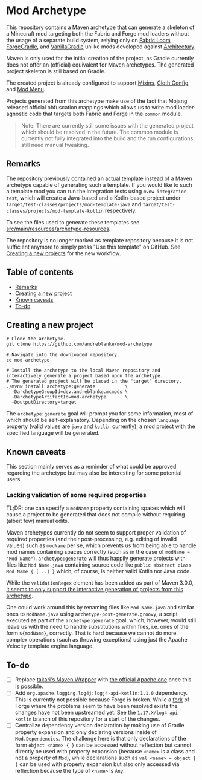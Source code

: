 # Mod Archetype

This repository contains a Maven archetype that can generate a skeleton of a Minecraft mod targeting both the
Fabric and Forge mod loaders without the usage of a separate build system, relying only on
[Fabric Loom](https://github.com/FabricMC/fabric-loom), [ForgeGradle](https://github.com/MinecraftForge/ForgeGradle), 
and [VanillaGradle](https://github.com/SpongePowered/VanillaGradle) unlike mods developed against
[Architectury](https://github.com/architectury).

Maven is only used for the initial creation of the project, as Gradle currently does not offer an (official)
equivalent for Maven archetypes. The generated project skeleton is still based on Gradle.

The created project is already configured to support [Mixins](https://github.com/SpongePowered/Mixin),
[Cloth Config](https://github.com/shedaniel/cloth-config), and [Mod Menu](https://github.com/TerraformersMC/ModMenu).

Projects generated from this archetype make use of the fact that Mojang released official obfuscation mappings which
allows us to write mod loader-agnostic code that targets both Fabric and Forge in the `common` module.

> Note: There are currently still some issues with the generated project which should be resolved in the future.
>       The common module is currently not fully integrated into the build and the run configurations still need
>       manual tweaking.

## Remarks

The repository previously contained an actual template instead of a Maven archetype capable of generating such a
template. If you would like to such a template mod you can run the integration tests using `mvnw integration-test`,
which will create a Java-based and  a Kotlin-based project under `target/test-classes/projects/mod-template-java` and
`target/test-classes/projects/mod-template-kotlin` respectively.

To see the files used to generate these templates see
[src/main/resources/archetype-resources](src/main/resources/archetype-resources).

The repository is no longer marked as template repository because it is not sufficient anymore to simply press
"Use this template" on GitHub. See [Creating a new projects](#creating-a-new-projects) for the new workflow.

## Table of contents

- [Remarks](#remarks)
- [Creating a new project](#creating-a-new-project)
- [Known caveats](#known-caveats)
- [To-do](#to-do)

## Creating a new project

```shell
# Clone the archetype.
git clone https://github.com/andreblanke/mod-archetype

# Navigate into the downloaded repository.
cd mod-archetype

# Install the archetype to the local Maven repository and interactively generate a project based upon the archetype.
# The generated project will be placed in the "target" directory.
./mvnw install archetype:generate           \
  -DarchetypeGroupId=dev.andreblanke.mcmods \
  -DarchetypeArtifactId=mod-archetype       \
  -DoutputDirectory=target
```

The `archetype:generate` goal will prompt you for some information, most of which should be self-explanatory. Depending
on the chosen `language` property (valid values are `java` and `kotlin` currently), a mod project with the specified
language will be generated.

## Known caveats

This section mainly serves as a reminder of what could be approved regarding the archetype but may also be interesting
for some potential users.

### Lacking validation of some required properties

TL;DR: one can specify a `modName` property containing spaces which will cause a project to be generated that does not
       compile without requiring (albeit few) manual edits.

Maven archetypes currently do not seem to support proper validation of required properties (and their post-processing,
e.g. editing of invalid values) such as `modName` per se, which prevents us from being able to handle mod names
containing spaces correctly (such as in the case of `modName = "Mod Name"`). `archetype:generate` will thus happily
generate projects with files  like `Mod Name.java` containing source code like
`public abstract class Mod Name { [...] }` which, of course, is neither valid Kotlin nor Java code.

While the `validationRegex` element has been added as part of Maven 3.0.0, [it seems to only support the interactive
generation of projects from this archetype](https://issues.apache.org/jira/browse/ARCHETYPE-532).

One could work around this by renaming files like `Mod Name.java` and similar ones to `ModName.java` using
`archetype-post-generate.groovy`, a script executed as part of the `archetype:generate` goal, which, however, would
still leave us with the need to handle substitutions within files, i.e. ones of the form `${modName}`, correctly.
That is hard because we cannot do more complex operations (such as throwing exceptions) using just the Apache Velocity
template engine language.

## To-do

- [ ] Replace [takari's Maven Wrapper](https://github.com/takari/maven-wrapper) with
      [the official Apache one](https://maven.apache.org/wrapper/) once this is possible.
- [ ] Add `org.apache.logging.log4j:logj4-api-kotlin:1.1.0` dependency. This is currently not possible because Forge
      is broken. While a [fork](https://github.com/OrionDevelopment/MinecraftForge/tree/fix/1.17.x%2Flibrary-loading)
      of Forge where the problems seem to have been resolved exists the changes have not been upstreamed yet.
      See the `1.17.X/log4-api-kotlin` branch of this repository for a start of the changes.
- [ ] Centralize dependency version declaration by making use of Gradle property expansion and only declaring versions
      inside of `Mod.Dependencies`. The challenge here is that only declarations of the form `object <name> { }` can be
      accessed without reflection but cannot directly be used with property expansion (because `<name>` is a class and
      not a property of `Mod`), while declarations such as `val <name> = object { }` can be used with property
      expansion but also only accessed via reflection because the type of `<name>` is `Any`.
